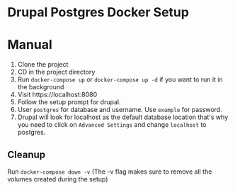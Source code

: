 # Drupal Postgres Docker Setup

<h1>Manual</h1>

1) Clone the project
2) CD in the project directory
3) Run `docker-compose up` or `docker-compose up -d` if you want to run it in the background
4) Visit https://localhost:8080
5) Follow the setup prompt for drupal. 
6) User `postgres` for database and username. Use `example` for password.
7) Drupal will look for localhost as the default database location that's why you need to click on `Advanced Settings` and change `localhost` to postgres.


<h2>Cleanup</h2>

Run `docker-compose down -v` (The -v flag makes sure to remove all the volumes created during the setup)
